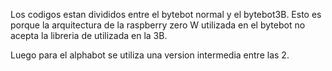 Los codigos estan divididos entre el bytebot normal y el bytebot3B. Esto es porque la arquitectura de la raspberry zero W utilizada en el bytebot no acepta la libreria de utilizada en la 3B.

Luego para el alphabot se utiliza una version intermedia entre las 2. 
